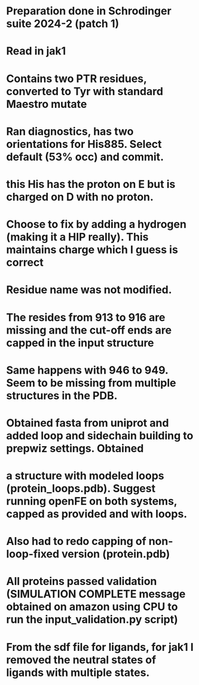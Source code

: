   # Preparation done in Schrodinger suite 2024-2 (patch 1)
  # Read in jak1
  # Contains two PTR residues, converted to Tyr with standard Maestro mutate
  # Ran diagnostics, has two orientations for His885.  Select default (53% occ) and commit.
  # this His has the proton on E but is charged on D with no proton.
  # Choose to fix by adding a hydrogen (making it a HIP really).  This maintains charge which I guess is correct
  # Residue name was not modified.
  # The resides from 913 to 916 are missing and the cut-off ends are capped in the input structure
  # Same happens with 946 to 949.   Seem to be missing from multiple structures in the PDB.
  # Obtained fasta from uniprot and added loop and sidechain building to prepwiz settings.   Obtained
  # a structure with modeled loops (protein_loops.pdb).   Suggest running openFE on both systems, capped as provided and with loops.
  # Also had to redo capping of non-loop-fixed version (protein.pdb)
  # All proteins passed validation (SIMULATION COMPLETE message obtained on amazon using CPU to run the input_validation.py script)
  # From the sdf file for ligands, for jak1 I removed the neutral states of ligands with multiple states.
